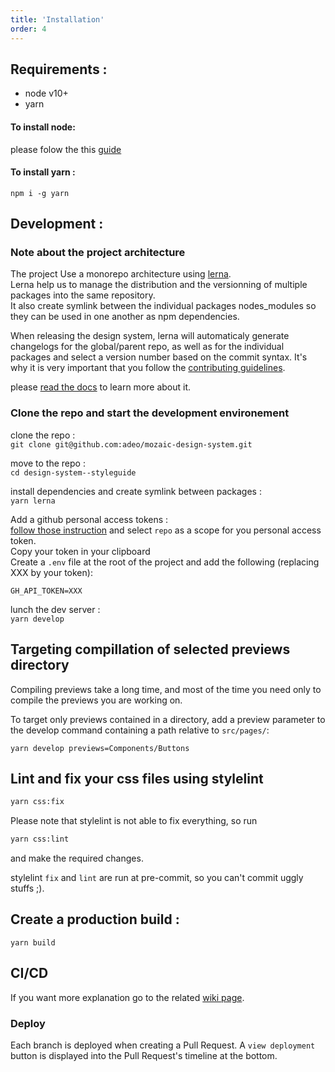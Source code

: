 ```yaml
---
title: 'Installation'
order: 4
---
```


## Requirements :

- node v10+
- yarn

#### To install node:

please folow the this [guide](https://nodejs.org/en/download/package-manager/)

#### To install yarn :

`npm i -g yarn`

## Development :

### Note about the project architecture

The project Use a monorepo architecture using [lerna](https://github.com/lerna/lerna/).  
Lerna help us to manage the distribution and the versionning of multiple packages into the same repository.  
It also create symlink between the individual packages nodes_modules so they can be used in one another as npm dependencies.

When releasing the design system, lerna will automaticaly generate changelogs for the global/parent repo, as well as for the individual packages and select a version number based on the commit syntax. It's why it is very important that you follow the [contributing guidelines](/Contributing/GitConventions/).

please [read the docs](https://github.com/lerna/lerna/) to learn more about it.

### Clone the repo and start the development environement

clone the repo :  
`git clone git@github.com:adeo/mozaic-design-system.git`

move to the repo :  
`cd design-system--styleguide`

install dependencies and create symlink between packages :  
`yarn lerna`

Add a github personal access tokens :  
[follow those instruction](https://help.github.com/en/articles/creating-a-personal-access-token-for-the-command-line) and select `repo` as a scope for you personal access token.  
Copy your token in your clipboard  
Create a `.env` file at the root of the project and add the following (replacing XXX by your token):

```
GH_API_TOKEN=XXX
```

lunch the dev server :  
`yarn develop`

## Targeting compillation of selected previews directory

Compiling previews take a long time, and most of the time you need only to compile the previews you are working on.

To target only previews contained in a directory, add a preview parameter to the develop command containing a path relative to `src/pages/`:

`yarn develop previews=Components/Buttons`

## Lint and fix your css files using stylelint

```bash
yarn css:fix
```

Please note that stylelint is not able to fix everything, so run

```bash
yarn css:lint
```

and make the required changes.

stylelint `fix` and `lint` are run at pre-commit, so you can't commit uggly stuffs ;).

## Create a production build :

`yarn build`

## CI/CD

If you want more explanation go to the related [wiki page](https://github.com/adeo/mozaic-design-system/wiki/CI-CD).

### Deploy

Each branch is deployed when creating a Pull Request. A `view deployment` button is displayed into the Pull Request's timeline at the bottom.
